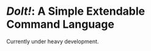 *DoIt!*: A Simple Extendable Command Language
=============================================

Currently under heavy development.
